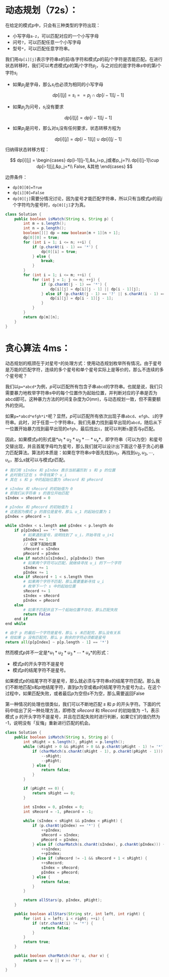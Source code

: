 # 动态规划（72s）：

在给定的模式p中，只会有三种类型的字符出现：
- 小写字母`a-z`，可以匹配对应的一个小写字母
- 问号`?`，可以匹配任意一个小写字母
- 型号`*`，可以匹配任意字符串。

我们用`dp[i][j]`表示字符串$s$的前$i$各字符和模式$p$的前$j$个字符是否能匹配。在进行状态转移时，我们可以考虑模式$p$的第$j$个字符$p_j$，与之对应的是字符串$s$中的第$i$个字符$s_i$
- 如果$p_j$是字母，那么$s_i$也必须为相同的小写字母

    $$
    dp[i][j] = s_i==p_j \cap dp[i-1][j-1]
    $$
    
    
- 如果$p_j$为问号，$s_i$没有要求

    $$
    dp[i][j] = dp[i-1][j-1]
    $$
    
    
- 如果$p_j$是问号，那么对$s_i$没有任何要求，状态转移方程为

    $$
    dp[i][j] = dp[i-1][j] 	\cup dp[i][j-1]
    $$
    

归纳得状态转移方程：

$$
dp[i][j] = \begin{cases}
dp[i-1][j-1],&s_i=p_j或者p_j=?\\
dp[i][j-1]\cup dp[i-1][j],&p_j=*\\
False, &其他
\end{cases}
$$


边界条件：
- `dp[0][0]=True`
- `dp[i][0]=False`
- `dp[0][j]`需要分情况讨论，因为星号才能匹配字符串，所以只有当模式$p$的前$j$个字符均为星号时，`dp[0][j]`才为真。



```java
class Solution {
    public boolean isMatch(String s, String p) {
        int m = s.length();
        int n = p.length();
        boolean[][] dp = new boolean[m + 1][n + 1];
        dp[0][0] = true;
        for (int i = 1; i <= n; ++i) {
            if (p.charAt(i - 1) == '*') {
                dp[0][i] = true;
            } else {
                break;
            }
        }
        for (int i = 1; i <= m; ++i) {
            for (int j = 1; j <= n; ++j) {
                if (p.charAt(j - 1) == '*') {
                    dp[i][j] = dp[i][j - 1] || dp[i - 1][j];
                } else if (p.charAt(j - 1) == '?' || s.charAt(i - 1) == p.charAt(j - 1)) {
                    dp[i][j] = dp[i - 1][j - 1];
                }
            }
        }
        return dp[m][n];
    }
}
```

# 贪心算法 4ms：

动态规划的瓶颈在于对星号`*`的处理方式：使用动态规划枚举所有情况。由于星号是万能的匹配字符，连续的多个星号和单个星号实际上是等价的，那么不连续的多个星号呢？

我们以`p=*abcd*`为例，$p$可以匹配所有包含子串`abcd`的字符串。也就是说，我们只需要暴力地枚举字符串s中的每个位置作为起始位置，并判断对应的子串是否为abcd即可。这种暴力方法的时间复杂度为$O(mn)$，与动态规划一致，但不需要额外的空间。

如果`p=*abcd*efgh*i*`呢？显然，$p$可以匹配所有依次出现子串`abcd`、`efgh`、`i`的字符串。此时，对于任意一个字符串$s$，我们先暴力找到最早出现的`abcd`，随后从下一位置开始暴力找到最早出现的`efgh`，最后找出`i`，就可以判断`s`是否与`p`匹配。

因此，如果模式`p`的形式是$*u_1*u_2*u_3*\cdots*u_x*$，即字符串（可以为空）和星号交替出现，并且首尾字母均为星号，那么我们就可以设计出下面这个基于贪心的暴力匹配算法。算法的本质是：如果在字符串$s$中首先找到$u_1$，再找到$u_2,u_3,\cdots,u_x$，那么$s$就可以与模式$p$匹配。

```python
# 我们用 sIndex 和 pIndex 表示当前遍历到 s 和 p 的位置
# 此时我们正在 s 中寻找某个 u_i
# 其在 s 和 p 中的起始位置为 sRecord 和 pRecord

# sIndex 和 sRecord 的初始值为 0
# 即我们从字符串 s 的首位开始匹配
sIndex = sRecord = 0

# pIndex 和 pRecord 的初始值为 1
# 这是因为模式 p 的首位是星号，那么 u_1 的起始位置为 1
pIndex = pRecord = 1

while sIndex < s.length and pIndex < p.length do
    if p[pIndex] == '*' then
        # 如果遇到星号，说明找到了 u_i，开始寻找 u_i+1
        pIndex += 1
        // 记录下起始位置
        sRecord = sIndex
        pRecord = pIndex
    else if match(s[sIndex], p[pIndex]) then
        # 如果两个字符可以匹配，就继续寻找 u_i 的下一个字符
        sIndex += 1
        pIndex += 1
    else if sRecord + 1 < s.length then
        # 如果两个字符不匹配，那么需要重新寻找 u_i
        # 枚举下一个 s 中的起始位置
        sRecord += 1
        sIndex = sRecord
        pIndex = pRecord
    else
        # 如果不匹配并且下一个起始位置不存在，那么匹配失败
        return False
    end if
end while

# 由于 p 的最后一个字符是星号，那么 s 未匹配完，那么没有关系
# 但如果 p 没有匹配完，那么 p 剩余的字符必须都是星号
return all(p[pIndex] ~ p[p.length - 1] == '*')
```

然而模式$p$并不一定是$*u_1*u_2*u_3*\cdots*u_x*$的形式：
- 模式$p$的开头字符不是星号
- 模式$p$的结尾字符不是星号。

如果模式$p$的结尾字符不是星号，那么就必须与字符串$s$的结尾字符匹配。那么我们不断地匹配$s$和$p$地结尾字符，直到$p$为空或者$p$的结尾字符为星号为止。在这个过程中，如果匹配失败，或者最后$p$为空但$s$不为空，那么需要返回False

第一种情况的处理也很类似，我们可以不断地匹配 $s$ 和 $p$ 的开头字符。下面的代码中给出了另一种处理方法，即修改 $\textit{sRecord}$ 和 $\textit{tRecord}$ 的初始值为 −1，表示模式 p 的开头字符不是星号，并且在匹配失败时进行判断，如果它们的值仍然为 -1，说明没有「反悔」重新进行匹配的机会。


```java
class Solution {
    public boolean isMatch(String s, String p) {
        int sRight = s.length(), pRight = p.length();
        while (sRight > 0 && pRight > 0 && p.charAt(pRight - 1) != '*') {
            if (charMatch(s.charAt(sRight - 1), p.charAt(pRight - 1))) {
                --sRight;
                --pRight;
            } else {
                return false;
            }
        }

        if (pRight == 0) {
            return sRight == 0;
        }

        int sIndex = 0, pIndex = 0;
        int sRecord = -1, pRecord = -1;
        
        while (sIndex < sRight && pIndex < pRight) {
            if (p.charAt(pIndex) == '*') {
                ++pIndex;
                sRecord = sIndex;
                pRecord = pIndex;
            } else if (charMatch(s.charAt(sIndex), p.charAt(pIndex))) {
                ++sIndex;
                ++pIndex;
            } else if (sRecord != -1 && sRecord + 1 < sRight) {
                ++sRecord;
                sIndex = sRecord;
                pIndex = pRecord;
            } else {
                return false;
            }
        }

        return allStars(p, pIndex, pRight);
    }

    public boolean allStars(String str, int left, int right) {
        for (int i = left; i < right; ++i) {
            if (str.charAt(i) != '*') {
                return false;
            }
        }
        return true;
    }

    public boolean charMatch(char u, char v) {
        return u == v || v == '?';
    }
}
```